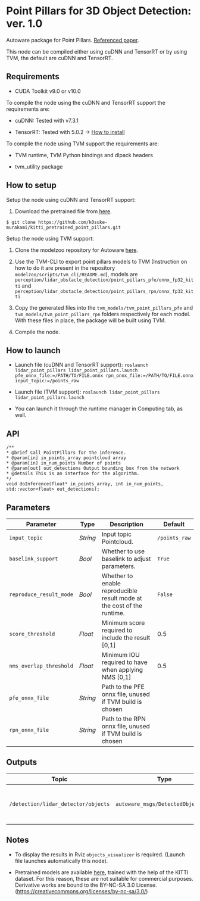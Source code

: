 # Point Pillars for 3D Object Detection: ver. 1.0

Autoware package for Point Pillars.  [Referenced paper](https://arxiv.org/abs/1812.05784).

This node can be compiled either using cuDNN and TensorRT or by using TVM, the default are cuDNN and TensorRT.

## Requirements

- CUDA Toolkit v9.0 or v10.0

To compile the node using the cuDNN and TensorRT support the requirements are:

- cuDNN: Tested with v7.3.1

- TensorRT: Tested with 5.0.2 -> [How to install](https://docs.nvidia.com/deeplearning/sdk/tensorrt-install-guide/index.html#installing)

To compile the node using TVM support the requirements are:

- TVM runtime, TVM Python bindings and dlpack headers

- tvm_utility package

## How to setup

Setup the node using cuDNN and TensorRT support:

1. Download the pretrained file from [here](https://github.com/k0suke-murakami/kitti_pretrained_point_pillars).

```
$ git clone https://github.com/k0suke-murakami/kitti_pretrained_point_pillars.git
```

Setup the node using TVM support:

1. Clone the modelzoo repository for Autoware [here](https://github.com/autowarefoundation/modelzoo).

2. Use the TVM-CLI to export point pillars models to TVM (Instruction on how to do it are present in the repository ```modelzoo/scripts/tvm_cli/README.md```), models are ```perception/lidar_obstacle_detection/point_pillars_pfe/onnx_fp32_kitti``` and ```perception/lidar_obstacle_detection/point_pillars_rpn/onnx_fp32_kitti```

3. Copy the generated files into the ```tvm_models/tvm_point_pillars_pfe``` and ```tvm_models/tvm_point_pillars_rpn``` folders respectively for each model. With these files in place, the package will be built using TVM.

4. Compile the node.

## How to launch

* Launch file (cuDNN and TensorRT support):
`roslaunch lidar_point_pillars lidar_point_pillars.launch pfe_onnx_file:=/PATH/TO/FILE.onnx rpn_onnx_file:=/PATH/TO/FILE.onnx input_topic:=/points_raw`

* Launch file (TVM support):
`roslaunch lidar_point_pillars lidar_point_pillars.launch`

* You can launch it through the runtime manager in Computing tab, as well.

## API
```
/**
* @brief Call PointPillars for the inference.
* @param[in] in_points_array pointcloud array
* @param[in] in_num_points Number of points
* @param[out] out_detections Output bounding box from the network
* @details This is an interface for the algorithm.
*/
void doInference(float* in_points_array, int in_num_points, std::vector<float> out_detections);
```

## Parameters

|Parameter| Type| Description|Default|
----------|-----|--------|----|
|`input_topic`|*String*|Input topic Pointcloud. |`/points_raw`|
|`baselink_support`|*Bool*|Whether to use baselink to adjust parameters. |`True`|
|`reproduce_result_mode`|*Bool*|Whether to enable reproducible result mode at the cost of the runtime. |`False`|
|`score_threshold`|*Float*|Minimum score required to include the result [0,1]|0.5|
|`nms_overlap_threshold`|*Float*|Minimum IOU required to have when applying NMS [0,1]|0.5|
|`pfe_onnx_file`|*String* |Path to the PFE onnx file, unused if TVM build is chosen ||
|`rpn_onnx_file`|*String* |Path to the RPN onnx file, unused if TVM build is chosen||

## Outputs

|Topic|Type|Description|
|---|---|---|
|`/detection/lidar_detector/objects`|`autoware_msgs/DetectedObjetArray`|Array of Detected Objects in Autoware format|

## Notes

* To display the results in Rviz `objects_visualizer` is required.
(Launch file launches automatically this node).

* Pretrained models are available [here](https://github.com/k0suke-murakami/kitti_pretrained_point_pillars), trained with the help of the KITTI dataset. For this reason, these are not suitable for commercial purposes. Derivative works are bound to the BY-NC-SA 3.0 License. (https://creativecommons.org/licenses/by-nc-sa/3.0/)
